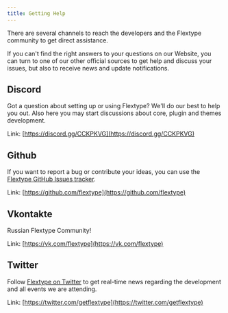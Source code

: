 ```yaml
---
title: Getting Help
---
```

There are several channels to reach the developers and the Flextype community to get direct assistance.

If you can't find the right answers to your questions on our Website, you can turn to one of our other official sources to get help and discuss your issues, but also to receive news and update notifications.

Discord
-------

Got a question about setting up or using Flextype? We'll do our best to help you out. Also here you may start discussions about core, plugin and themes development.  

Link: [https://discord.gg/CCKPKVG](https://discord.gg/CCKPKVG)

Github
------

If you want to report a bug or contribute your ideas, you can use the [Flextype GitHub Issues tracker](https://github.com/flextype/flextype/issues).  

Link: [https://github.com/flextype](https://github.com/flextype)

Vkontakte
---------

Russian Flextype Community!  

Link: [https://vk.com/flextype](https://vk.com/flextype)

Twitter
-------

Follow [Flextype on Twitter](https://twitter.com/getflextype) to get real-time news regarding the development and all events we are attending.  

Link: [https://twitter.com/getflextype](https://twitter.com/getflextype)
